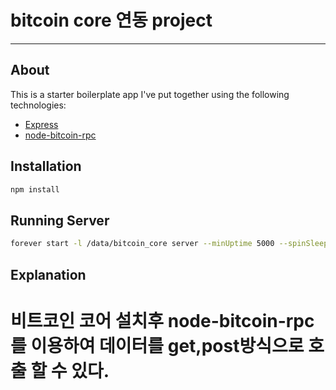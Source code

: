 # bitcoin core 연동 project

---

## About

This is a starter boilerplate app I've put together using the following technologies:

* [Express](http://expressjs.com)
* [node-bitcoin-rpc](https://www.npmjs.com/package/node-bitcoin-rpc)

## Installation

```bash
npm install
```

## Running Server

```bash
forever start -l /data/bitcoin_core server --minUptime 5000 --spinSleepTime 2000 bitServer.js
```

## Explanation

비트코인 코어 설치후 node-bitcoin-rpc를 이용하여 데이터를 get,post방식으로 호출 할 수 있다.
=======



